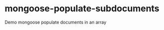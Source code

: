 mongoose-populate-subdocuments
================================

Demo mongoose populate documents in an array
